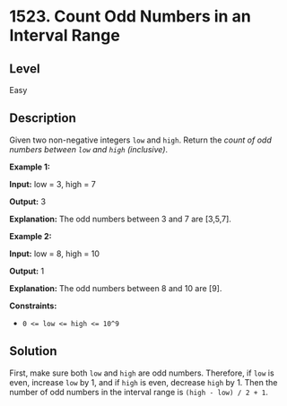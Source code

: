 # 1523. Count Odd Numbers in an Interval Range
## Level
Easy

## Description
Given two non-negative integers `low` and `high`. Return the *count of odd numbers between `low` and `high` (inclusive)*.

**Example 1:**

**Input:** low = 3, high = 7

**Output:** 3

**Explanation:** The odd numbers between 3 and 7 are [3,5,7].

**Example 2:**

**Input:** low = 8, high = 10

**Output:** 1

**Explanation:** The odd numbers between 8 and 10 are [9].

**Constraints:**

* `0 <= low <= high <= 10^9`

## Solution
First, make sure both `low` and `high` are odd numbers. Therefore, if `low` is even, increase `low` by 1, and if `high` is even, decrease `high` by 1. Then the number of odd numbers in the interval range is `(high - low) / 2 + 1`.
